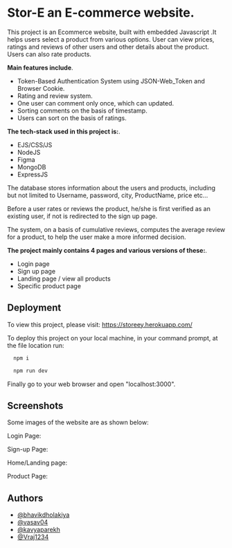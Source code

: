 
# Stor-E an E-commerce website.

This project is an Ecommerce website, built with embedded Javascript .It helps users select a product from
various options. User can view prices, ratings and reviews of other users and other details
about the product. Users can also rate products.

**Main features include**. 

- Token-Based Authentication System using JSON-Web_Token and Browser Cookie.
- Rating and review system.
- One user can comment only once, which can updated.
- Sorting comments on the basis of timestamp.
- Users can sort on the basis of ratings.


**The tech-stack used in this project is:**. 

- EJS/CSS/JS
- NodeJS
- Figma
- MongoDB
- ExpressJS

The database stores information about the users and products, including
but not limited to Username, password, city, ProductName, price etc...

Before a user rates or reviews the product, he/she is first verified as an existing user, if not is redirected to the sign up page.

The system, on a basis of cumulative reviews, computes the average review for a product, to help the user make a more informed decision.

**The project mainly contains 4 pages and various versions of these:**. 

- Login page
- Sign up page
- Landing page / view all products
- Specific product page 




## Deployment
To view this project, please visit: https://storeey.herokuapp.com/

To deploy this project on your local machine, in your command prompt, at the file location run:

```bash
  npm i
```
```bash
  npm run dev
```

Finally go to your web browser and open "localhost:3000".
## Screenshots

Some images of the website are as shown below:

Login Page:


Sign-up Page:


Home/Landing page:


Product Page:



## Authors

- [@bhavikdholakiya](https://github.com/bhavikdholakiya)
- [@vasav04](https://github.com/vasav04)
- [@kavyaparekh](https://github.com/kavyaparekh)
- [@Vraj1234](https://github.com/Vraj1234)

